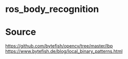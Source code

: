 # ros_body_recognition

# Source

https://github.com/bytefish/opencv/tree/master/lbp
https://www.bytefish.de/blog/local_binary_patterns.html
